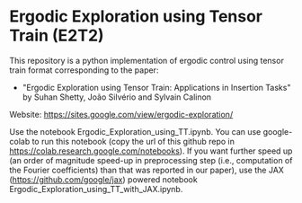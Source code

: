 # Ergodic Exploration using Tensor Train (E2T2)
This repository is a python implementation of ergodic control using tensor train format corresponding to the paper: 
- "Ergodic Exploration using Tensor Train: Applications in Insertion Tasks" by Suhan Shetty, ‪João Silvério and Sylvain Calinon

Website: https://sites.google.com/view/ergodic-exploration/

Use the notebook Ergodic_Exploration_using_TT.ipynb. You can use google-colab to run this notebook (copy the url of this github repo in https://colab.research.google.com/notebooks). If you want further speed up (an order of magnitude speed-up in preprocessing step (i.e., computation of the Fourier coefficients) than that was reported in our paper), use the JAX (https://github.com/google/jax) powered notebook Ergodic_Exploration_using_TT_with_JAX.ipynb.
